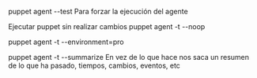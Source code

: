 puppet agent --test
Para forzar la ejecución del agente

Ejecutar puppet sin realizar cambios
puppet agent -t --noop


puppet agent -t --environment=pro


puppet agent -t --summarize
  En vez de lo que hace nos saca un resumen de lo que ha pasado, tiempos, cambios, eventos, etc
